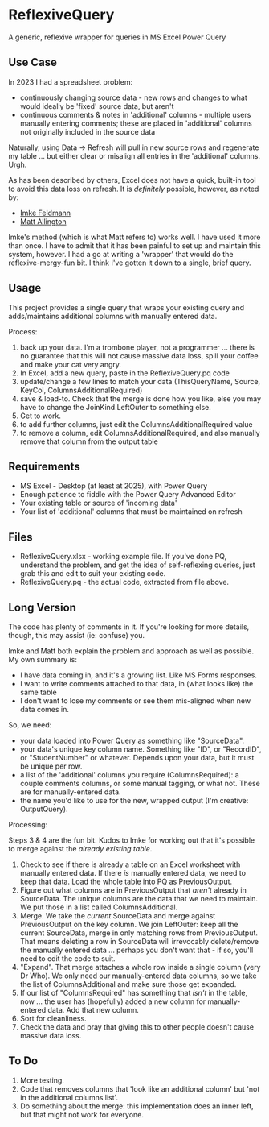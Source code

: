 # ReflexiveQuery
A generic, reflexive wrapper for queries in MS Excel Power Query

## Use Case
In 2023 I had a spreadsheet problem:
* continuously changing source data - new rows and changes to what would ideally be 'fixed' source data, but aren't
* continuous comments & notes in 'additional' columns - multiple users manually entering comments; these are placed in 'additional' columns not originally included in the source data

Naturally, using Data -> Refresh will pull in new source rows and regenerate my table ... but either clear or misalign all entries in the 'additional' columns. Urgh.

As has been described by others, Excel does not have a quick, built-in tool to avoid this data loss on refresh.
It is *definitely* possible, however, as noted by:
* [Imke Feldmann](https://www.thebiccountant.com/2016/02/09/how-to-create-a-load-history-or-load-log-in-power-query-or-power-bi/)
* [Matt Allington](https://exceleratorbi.com.au/self-referencing-tables-power-query/#comment-243435)

Imke's method (which is what Matt refers to) works well. I have used it more than once.
I have to admit that it has been painful to set up and maintain this system, however.
I had a go at writing a 'wrapper' that would do the reflexive-mergy-fun bit. I think I've gotten it down to a single, brief query.

## Usage
This project provides a single query that wraps your existing query and adds/maintains additional columns with manually entered data.

Process:
1. back up your data. I'm a trombone player, not a programmer ... there is no guarantee that this will not cause massive data loss, spill your coffee and make your cat very angry.
2. In Excel, add a new query, paste in the ReflexiveQuery.pq code
3. update/change a few lines to match your data (ThisQueryName, Source, KeyCol, ColumnsAdditionalRequired)
4. save & load-to. Check that the merge is done how you like, else you may have to change the JoinKind.LeftOuter to something else.
6. Get to work.
7. to add further columns, just edit the ColumnsAdditionalRequired value
8. to remove a column, edit ColumnsAdditionalRequired, and also manually remove that column from the output table

## Requirements
* MS Excel - Desktop (at least at 2025), with Power Query
* Enough patience to fiddle with the Power Query Advanced Editor
* Your existing table or source of 'incoming data'
* Your list of 'additional' columns that must be maintained on refresh 

## Files
* ReflexiveQuery.xlsx - working example file. If you've done PQ, understand the problem, and get the idea of self-reflexing queries, just grab this and edit to suit your existing code.
* ReflexiveQuery.pq - the actual code, extracted from file above.

## Long Version
The code has plenty of comments in it. If you're looking for more details, though, this may assist (ie: confuse) you.

Imke and Matt both explain the problem and approach as well as possible. My own summary is:
* I have data coming in, and it's a growing list. Like MS Forms responses.
* I want to write comments attached to that data, in (what looks like) the same table
* I don't want to lose my comments or see them mis-aligned when new data comes in.

So, we need:
* your data loaded into Power Query as something like "SourceData".
* your data's unique key column name. Something like "ID", or "RecordID", or "StudentNumber" or whatever. Depends upon your data, but it must be unique per row.
* a list of the 'additional' columns you require (ColumnsRequired): a couple comments columns, or some manual tagging, or what not. These are for manually-entered data.
* the name you'd like to use for the new, wrapped output (I'm creative: OutputQuery).

Processing:

Steps 3 & 4 are the fun bit. Kudos to Imke for working out that it's possible to merge against the _already existing table_.

1. Check to see if there is already a table on an Excel worksheet with manually entered data. If there _is_ manually entered data, we need to keep that data. Load the whole table into PQ as PreviousOutput.
2. Figure out what columns are in PreviousOutput that _aren't_ already in SourceData. The unique columns are the data that we need to maintain. We put those in a list called ColumnsAdditional.
3. Merge. We take the _current_ SourceData and merge against PreviousOutput on the key column. We join LeftOuter: keep all the current SourceData, merge in only matching rows from PreviousOutput. That means deleting a row in SourceData will irrevocably delete/remove the manually entered data ... perhaps you don't want that - if so, you'll need to edit the code to suit.
4. "Expand". That merge attaches a whole row inside a single column (very Dr Who). We only need our manually-entered data columns, so we take the list of ColumnsAdditional and make sure those get expanded.
5. If our list of "ColumnsRequired" has something that _isn't_ in the table, now ... the user has (hopefully) added a new column for manually-entered data. Add that new column.
6. Sort for cleanliness.
7. Check the data and pray that giving this to other people doesn't cause massive data loss.

## To Do
1. More testing.
2. Code that removes columns that 'look like an additional column' but 'not in the additional columns list'.
3. Do something about the merge: this implementation does an inner left, but that might not work for everyone.
